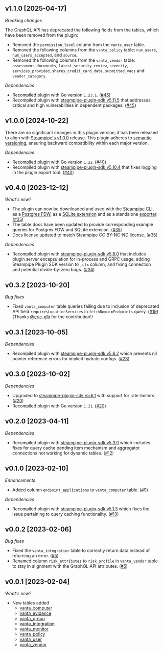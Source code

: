 ## v1.1.0 [2025-04-17]

_Breaking changes_

The GraphQL API has deprecated the following fields from the tables, which have been removed from the plugin:
- Removed the `permission_level` column from the `vanta_user` table.  
- Removed the following columns from the `vanta_policy` table: `num_users`, `num_users_accepted`, and `source`.  
- Removed the following columns from the `vanta_vendor` table: `assessment_documents`, `latest_security_review`, `severity`, `services_provided`, `shares_credit_card_data`, `submitted_vaqs` and `vendor_category`.

_Dependencies_

- Recompiled plugin with Go version `1.23.1`. ([#45](https://github.com/turbot/steampipe-plugin-vanta/pull/45))  
- Recompiled plugin with [steampipe-plugin-sdk v5.11.5](https://github.com/turbot/steampipe-plugin-sdk/blob/v5.11.5/CHANGELOG.md#v5115-2025-03-31) that addresses critical and high vulnerabilities in dependent packages. ([#45](https://github.com/turbot/steampipe-plugin-vanta/pull/45))

## v1.0.0 [2024-10-22]

There are no significant changes in this plugin version; it has been released to align with [Steampipe's v1.0.0](https://steampipe.io/changelog/steampipe-cli-v1-0-0) release. This plugin adheres to [semantic versioning](https://semver.org/#semantic-versioning-specification-semver), ensuring backward compatibility within each major version.

_Dependencies_

- Recompiled plugin with Go version `1.22`. ([#40](https://github.com/turbot/steampipe-plugin-vanta/pull/40))
- Recompiled plugin with [steampipe-plugin-sdk v5.10.4](https://github.com/turbot/steampipe-plugin-sdk/blob/develop/CHANGELOG.md#v5104-2024-08-29) that fixes logging in the plugin export tool. ([#40](https://github.com/turbot/steampipe-plugin-vanta/pull/40))

## v0.4.0 [2023-12-12]

_What's new?_

- The plugin can now be downloaded and used with the [Steampipe CLI](https://steampipe.io/docs), as a [Postgres FDW](https://steampipe.io/docs/steampipe_postgres/overview), as a [SQLite extension](https://steampipe.io/docs//steampipe_sqlite/overview) and as a standalone [exporter](https://steampipe.io/docs/steampipe_export/overview). ([#35](https://github.com/turbot/steampipe-plugin-vanta/pull/35))
- The table docs have been updated to provide corresponding example queries for Postgres FDW and SQLite extension. ([#35](https://github.com/turbot/steampipe-plugin-vanta/pull/35))
- Docs license updated to match Steampipe [CC BY-NC-ND license](https://github.com/turbot/steampipe-plugin-vanta/blob/main/docs/LICENSE). ([#35](https://github.com/turbot/steampipe-plugin-vanta/pull/35))

_Dependencies_

- Recompiled plugin with [steampipe-plugin-sdk v5.8.0](https://github.com/turbot/steampipe-plugin-sdk/blob/main/CHANGELOG.md#v580-2023-12-11) that includes plugin server encapsulation for in-process and GRPC usage, adding Steampipe Plugin SDK version to `_ctx` column, and fixing connection and potential divide-by-zero bugs. ([#34](https://github.com/turbot/steampipe-plugin-vanta/pull/34))

## v0.3.2 [2023-10-20]

_Bug fixes_

- Fixed `vanta_computer` table queries failing due to inclusion of deprecated API field `requiresLocationServices` in `fetchDomainEndpoints` query. ([#19](https://github.com/turbot/steampipe-plugin-vanta/pull/19)) (Thanks [@eric-glb](https://github.com/eric-glb) for the contribution!)

## v0.3.1 [2023-10-05]

_Dependencies_

- Recompiled plugin with [steampipe-plugin-sdk v5.6.2](https://github.com/turbot/steampipe-plugin-sdk/blob/main/CHANGELOG.md#v562-2023-10-03) which prevents nil pointer reference errors for implicit hydrate configs. ([#23](https://github.com/turbot/steampipe-plugin-vanta/pull/23))

## v0.3.0 [2023-10-02]

_Dependencies_

- Upgraded to [steampipe-plugin-sdk v5.6.1](https://github.com/turbot/steampipe-plugin-sdk/blob/main/CHANGELOG.md#v561-2023-09-29) with support for rate limiters. ([#20](https://github.com/turbot/steampipe-plugin-vanta/pull/20))
- Recompiled plugin with Go version `1.21`. ([#20](https://github.com/turbot/steampipe-plugin-vanta/pull/20))

## v0.2.0 [2023-04-11]

_Dependencies_

- Recompiled plugin with [steampipe-plugin-sdk v5.3.0](https://github.com/turbot/steampipe-plugin-sdk/blob/main/CHANGELOG.md#v530-2023-03-16) which includes fixes for query cache pending item mechanism and aggregator connections not working for dynamic tables. ([#12](https://github.com/turbot/steampipe-plugin-vanta/pull/12))

## v0.1.0 [2023-02-10]

_Enhancements_

- Added column `endpoint_applications` to `vanta_computer` table. ([#9](https://github.com/turbot/steampipe-plugin-vanta/pull/9))

_Dependencies_

- Recompiled plugin with [steampipe-plugin-sdk v5.1.3](https://github.com/turbot/steampipe-plugin-sdk/blob/main/CHANGELOG.md#v513-2023-02-09) which fixes the issue pertaining to query caching functionality. ([#10](https://github.com/turbot/steampipe-plugin-vanta/pull/10))

## v0.0.2 [2023-02-06]

_Bug fixes_

- Fixed the `vanta_integration` table to correctly return data instead of returning an error. ([#5](https://github.com/turbot/steampipe-plugin-vanta/pull/5))
- Renamed column `risk_attributes` to `risk_profile` in `vanta_vendor` table to stay in alignment with the GraphQL API attributes. ([#5](https://github.com/turbot/steampipe-plugin-vanta/pull/5))

## v0.0.1 [2023-02-04]

_What's new?_

- New tables added
  - [vanta_computer](https://hub.steampipe.io/plugins/turbot/vanta/tables/vanta_computer)
  - [vanta_evidence](https://hub.steampipe.io/plugins/turbot/vanta/tables/vanta_evidence)
  - [vanta_group](https://hub.steampipe.io/plugins/turbot/vanta/tables/vanta_group)
  - [vanta_integration](https://hub.steampipe.io/plugins/turbot/vanta/tables/vanta_integration)
  - [vanta_monitor](https://hub.steampipe.io/plugins/turbot/vanta/tables/vanta_monitor)
  - [vanta_policy](https://hub.steampipe.io/plugins/turbot/vanta/tables/vanta_policy)
  - [vanta_user](https://hub.steampipe.io/plugins/turbot/vanta/tables/vanta_user)
  - [vanta_vendor](https://hub.steampipe.io/plugins/turbot/vanta/tables/vanta_vendor)
